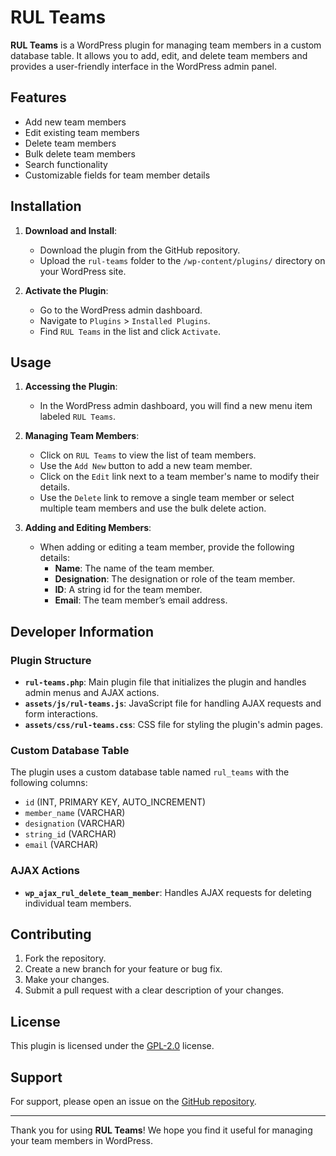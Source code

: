 # RUL Teams

**RUL Teams** is a WordPress plugin for managing team members in a custom database table. It allows you to add, edit, and delete team members and provides a user-friendly interface in the WordPress admin panel.

## Features

- Add new team members
- Edit existing team members
- Delete team members
- Bulk delete team members
- Search functionality
- Customizable fields for team member details

## Installation

1. **Download and Install**:
   - Download the plugin from the GitHub repository.
   - Upload the `rul-teams` folder to the `/wp-content/plugins/` directory on your WordPress site.

2. **Activate the Plugin**:
   - Go to the WordPress admin dashboard.
   - Navigate to `Plugins` > `Installed Plugins`.
   - Find `RUL Teams` in the list and click `Activate`.

## Usage

1. **Accessing the Plugin**:
   - In the WordPress admin dashboard, you will find a new menu item labeled `RUL Teams`.

2. **Managing Team Members**:
   - Click on `RUL Teams` to view the list of team members.
   - Use the `Add New` button to add a new team member.
   - Click on the `Edit` link next to a team member's name to modify their details.
   - Use the `Delete` link to remove a single team member or select multiple team members and use the bulk delete action.

3. **Adding and Editing Members**:
   - When adding or editing a team member, provide the following details:
     - **Name**: The name of the team member.
     - **Designation**: The designation or role of the team member.
     - **ID**: A string id for the team member.
     - **Email**: The team member’s email address.

## Developer Information

### Plugin Structure

- **`rul-teams.php`**: Main plugin file that initializes the plugin and handles admin menus and AJAX actions.
- **`assets/js/rul-teams.js`**: JavaScript file for handling AJAX requests and form interactions.
- **`assets/css/rul-teams.css`**: CSS file for styling the plugin's admin pages.

### Custom Database Table

The plugin uses a custom database table named `rul_teams` with the following columns:
- `id` (INT, PRIMARY KEY, AUTO_INCREMENT)
- `member_name` (VARCHAR)
- `designation` (VARCHAR)
- `string_id` (VARCHAR)
- `email` (VARCHAR)

### AJAX Actions

- **`wp_ajax_rul_delete_team_member`**: Handles AJAX requests for deleting individual team members.

## Contributing

1. Fork the repository.
2. Create a new branch for your feature or bug fix.
3. Make your changes.
4. Submit a pull request with a clear description of your changes.

## License

This plugin is licensed under the [GPL-2.0](https://www.gnu.org/licenses/old-licenses/gpl-2.0.html) license.

## Support

For support, please open an issue on the [GitHub repository](https://github.com/your-username/rul-teams/issues).

---

Thank you for using **RUL Teams**! We hope you find it useful for managing your team members in WordPress.
